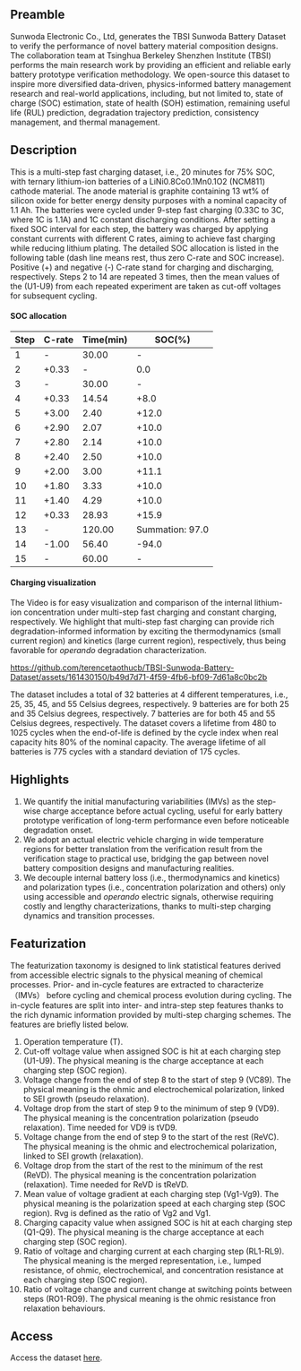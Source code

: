 ## Preamble
Sunwoda Electronic Co., Ltd, generates the TBSI Sunwoda Battery Dataset to verify the performance of novel battery material composition designs. The collaboration team at Tsinghua Berkeley Shenzhen Institute (TBSI) performs the main research work by providing an efficient and reliable early battery prototype verification methodology. We open-source this dataset to inspire more diversified data-driven, physics-informed battery management research and real-world applications, including, but not limited to, state of charge (SOC) estimation, state of health (SOH) estimation, remaining useful life (RUL) prediction, degradation trajectory prediction, consistency management, and thermal management. 
## Description
This is a multi-step fast charging dataset, i.e., 20 minutes for 75% SOC, with ternary lithium-ion batteries of a LiNi0.8Co0.1Mn0.1O2 (NCM811) cathode material. The anode material is graphite containing 13 wt% of silicon oxide for better energy density purposes with a nominal capacity of 1.1 Ah. The batteries were cycled under 9-step fast charging (0.33C to 3C, where 1C is 1.1A) and 1C constant discharging conditions. After setting a fixed SOC interval for each step, the battery was charged by applying constant currents with different C rates, aiming to achieve fast charging while reducing lithium plating. The detailed SOC allocation is listed in the following table (dash line means rest, thus zero C-rate and SOC increase). Positive (+) and negative (-) C-rate stand for charging and discharging, respectively. Steps 2 to 14 are repeated 3 times, then the mean values of the (U1-U9) from each repeated experiment are taken as cut-off voltages for subsequent cycling.
#### SOC allocation
Step | C-rate | Time(min) | SOC(%) |
|---|---|---|---|
|1|-|30.00|-|
|2|+0.33|-|0.0|
|3|-|30.00|-|
|4|+0.33|14.54|+8.0|
|5|+3.00|2.40|+12.0|
|6|+2.90|2.07|+10.0|
|7|+2.80|2.14|+10.0|
|8|+2.40|2.50|+10.0|
|9|+2.00|3.00|+11.1|
|10|+1.80|3.33|+10.0|
|11|+1.40|4.29|+10.0|
|12|+0.33|28.93|+15.9|
|13|-|120.00|Summation: 97.0|
|14|-1.00|56.40|-94.0|
|15|-|60.00|-|
#### Charging visualization
The Video is for easy visualization and comparison of the internal lithium-ion concentration under multi-step fast charging and constant charging, respectively. We highlight that multi-step fast charging can provide rich degradation-informed information by exciting the thermodynamics (small current region) and kinetics (large current region), respectively, thus being favorable for _operando_ degradation characterization.

https://github.com/terencetaothucb/TBSI-Sunwoda-Battery-Dataset/assets/161430150/b49d7d71-4f59-4fb6-bf09-7d61a8c0bc2b

The dataset includes a total of 32 batteries at 4 different temperatures, i.e., 25, 35, 45, and 55 Celsius degrees, respectively. 9 batteries are for both 25 and 35 Celsius degrees, respectively. 7 batteries are for both 45 and 55 Celsius degrees, respectively. The dataset covers a lifetime from 480 to 1025 cycles when the end-of-life is defined by the cycle index when real capacity hits 80% of the nominal capacity. The average lifetime of all batteries is 775 cycles with a standard deviation of 175 cycles. 
## Highlights
1. We quantify the initial manufacturing variabilities (IMVs) as the step-wise charge acceptance before actual cycling, useful for early battery prototype verification of long-term performance even before noticeable degradation onset.
2. We adopt an actual electric vehicle charging in wide temperature regions for better translation from the verification result from the verification stage to practical use, bridging the gap between novel battery composition designs and manufacturing realities.
3. We decouple internal battery loss (i.e., thermodynamics and kinetics) and polarization types (i.e., concentration polarization and others) only using accessible and _operando_ electric signals, otherwise requiring costly and lengthy characterizations, thanks to multi-step charging dynamics and transition processes.
## Featurization
The featurization taxonomy is designed to link statistical features derived from accessible electric signals to the physical meaning of chemical processes. Prior- and in-cycle features are extracted to characterize （IMVs） before cycling and chemical process evolution during cycling. The in-cycle features are split into inter- and intra-step step features thanks to the rich dynamic information provided by multi-step charging schemes. The features are briefly listed below.
1. Operation temperature (T).
2. Cut-off voltage value when assigned SOC is hit at each charging step (U1-U9). The physical meaning is the charge acceptance at each charging step (SOC region).
3. Voltage change from the end of step 8 to the start of step 9 (VC89). The physical meaning is the ohmic and electrochemical polarization, linked to SEI growth (pseudo relaxation).
4. Voltage drop from the start of step 9 to the minimum of step 9 (VD9). The physical meaning is the concentration polarization (pseudo relaxation). Time needed for VD9 is tVD9.
5. Voltage change from the end of step 9 to the start of the rest (ReVC). The physical meaning is the ohmic and electrochemical polarization, linked to SEI growth (relaxation).
6. Voltage drop from the start of the rest to the minimum of the rest (ReVD). The physical meaning is the concentration polarization (relaxation). Time needed for ReVD is tReVD.
7. Mean value of voltage gradient at each charging step (Vg1-Vg9). The physical meaning is the polarization speed at each charging step (SOC region). Rvg is defined as the ratio of Vg2 and Vg1.
8. Charging capacity value when assigned SOC is hit at each charging step (Q1-Q9). The physical meaning is the charge acceptance at each charging step (SOC region).
9. Ratio of voltage and charging current at each charging step (RL1-RL9). The physical meaning is the merged representation, i.e., lumped resistance, of ohmic, electrochemical, and concentration resistance at each charging step (SOC region).
10. Ratio of voltage change and current change at switching points between steps (RO1-RO9). The physical meaning is the ohmic resistance fron relaxation behaviours.












## Access
Access the dataset [here](https://zenodo.org/uploads/10715209). 

